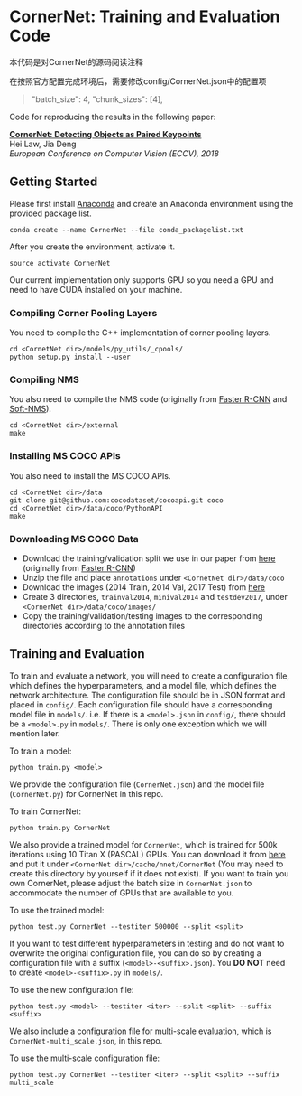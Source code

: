 # CornerNet: Training and Evaluation Code

本代码是对CornerNet的源码阅读注释

在按照官方配置完成环境后，需要修改config/CornerNet.json中的配置项

>"batch_size": 4,
>"chunk_sizes": [4],

Code for reproducing the results in the following paper:

[**CornerNet: Detecting Objects as Paired Keypoints**](https://arxiv.org/abs/1808.01244)  
Hei Law, Jia Deng  
*European Conference on Computer Vision (ECCV), 2018*

## Getting Started
Please first install [Anaconda](https://anaconda.org) and create an Anaconda environment using the provided package list.
```
conda create --name CornerNet --file conda_packagelist.txt
```

After you create the environment, activate it.
```
source activate CornerNet
```

Our current implementation only supports GPU so you need a GPU and need to have CUDA installed on your machine.

### Compiling Corner Pooling Layers
You need to compile the C++ implementation of corner pooling layers. 
```
cd <CornetNet dir>/models/py_utils/_cpools/
python setup.py install --user
```

### Compiling NMS
You also need to compile the NMS code (originally from [Faster R-CNN](https://github.com/rbgirshick/py-faster-rcnn/blob/master/lib/nms/cpu_nms.pyx) and [Soft-NMS](https://github.com/bharatsingh430/soft-nms/blob/master/lib/nms/cpu_nms.pyx)).
```
cd <CornetNet dir>/external
make
```

### Installing MS COCO APIs
You also need to install the MS COCO APIs.
```
cd <CornetNet dir>/data
git clone git@github.com:cocodataset/cocoapi.git coco
cd <CornetNet dir>/data/coco/PythonAPI
make
```

### Downloading MS COCO Data
- Download the training/validation split we use in our paper from [here](https://drive.google.com/file/d/1dop4188xo5lXDkGtOZUzy2SHOD_COXz4/view?usp=sharing) (originally from [Faster R-CNN](https://github.com/rbgirshick/py-faster-rcnn/tree/master/data))
- Unzip the file and place `annotations` under `<CornetNet dir>/data/coco`
- Download the images (2014 Train, 2014 Val, 2017 Test) from [here](http://cocodataset.org/#download)
- Create 3 directories, `trainval2014`, `minival2014` and `testdev2017`, under `<CornerNet dir>/data/coco/images/`
- Copy the training/validation/testing images to the corresponding directories according to the annotation files

## Training and Evaluation
To train and evaluate a network, you will need to create a configuration file, which defines the hyperparameters, and a model file, which defines the network architecture. The configuration file should be in JSON format and placed in `config/`. Each configuration file should have a corresponding model file in `models/`. i.e. If there is a `<model>.json` in `config/`, there should be a `<model>.py` in `models/`. There is only one exception which we will mention later.

To train a model:
```
python train.py <model>
```

We provide the configuration file (`CornerNet.json`) and the model file (`CornerNet.py`) for CornerNet in this repo. 

To train CornerNet:
```
python train.py CornerNet
```
We also provide a trained model for `CornerNet`, which is trained for 500k iterations using 10 Titan X (PASCAL) GPUs. You can download it from [here](https://drive.google.com/file/d/1UHjVzSG27Ms0VfSFeGYJ2h2AYZ6d4Le_/view?usp=sharing) and put it under `<CornerNet dir>/cache/nnet/CornerNet` (You may need to create this directory by yourself if it does not exist). If you want to train you own CornerNet, please adjust the batch size in `CornerNet.json` to accommodate the number of GPUs that are available to you.

To use the trained model:
```
python test.py CornerNet --testiter 500000 --split <split>
```

If you want to test different hyperparameters in testing and do not want to overwrite the original configuration file, you can do so by creating a configuration file with a suffix (`<model>-<suffix>.json`). You **DO NOT** need to create `<model>-<suffix>.py` in `models/`.

To use the new configuration file:
```
python test.py <model> --testiter <iter> --split <split> --suffix <suffix>
```

We also include a configuration file for multi-scale evaluation, which is `CornerNet-multi_scale.json`, in this repo. 

To use the multi-scale configuration file:
```
python test.py CornerNet --testiter <iter> --split <split> --suffix multi_scale
```
